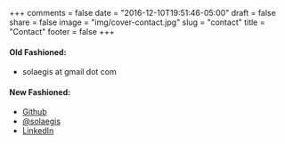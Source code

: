 +++
comments = false
date = "2016-12-10T19:51:46-05:00"
draft = false
share = false
image = "img/cover-contact.jpg"
slug = "contact"
title = "Contact"
footer = false
+++

#### Old Fashioned:
<ul class="contact">
<li><i class="icon-mail"></i>solaegis at gmail dot com</li>
</ul>

#### New Fashioned:
<ul class="contact">
<li><i class="icon-github"></i><a href="https://github.com/solaegis">Github</a></li>
<li><i class="icon-twitter"></i><a href="https://twitter.com/solaegis">@solaegis</a></li>
<li><i class="icon-linkedin"></i><a href="https://www.linkedin.com/in/lewisburgess">LinkedIn</a></li>
</ul>
